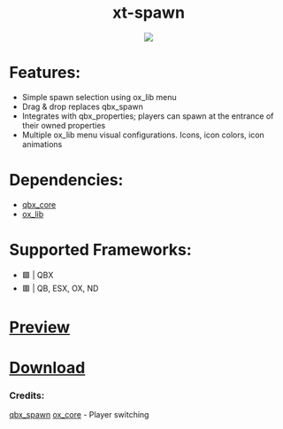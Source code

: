 <div align="center">
  <h1>xt-spawn</h1>
  <a href="https://dsc.gg/xtdev"> <img align="center" src="https://github.com/xT-Development/.github/assets/101474430/d2fbd286-a0d5-4056-95cd-22cb3f526283" /></a><br>
</div>

# Features:
- Simple spawn selection using ox_lib menu
- Drag & drop replaces qbx_spawn
- Integrates with qbx_properties; players can spawn at the entrance of their owned properties
- Multiple ox_lib menu visual configurations. Icons, icon colors, icon animations

# Dependencies:
- [qbx_core](https://github.com/Qbox-project/qbx_core)
- [ox_lib](https://github.com/overextended/ox_lib/releases)

# Supported Frameworks:
- 🟩 | QBX
- 🟥 | QB, ESX, OX, ND

# [Preview](https://streamable.com/y0qdip)
# [Download](https://github.com/xT-Development/xt-spawn)

### Credits:
[qbx_spawn](https://github.com/Qbox-project/qbx_spawn)
[ox_core](https://github.com/overextended/ox_core/blob/lua/client/spawn.lua#L187) - Player switching
